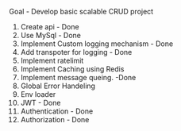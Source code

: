 Goal - Develop basic scalable CRUD project

1. Create api - Done
2. Use MySql - Done
3. Implement Custom logging mechanism - Done
4. Add transpoter for logging - Done
5. Implement ratelimit
6. Implement Caching using Redis
7. Implement message queing. -Done
8. Global Error Handeling
9. Env loader
10. JWT - Done
11. Authentication - Done
12. Authorization - Done
